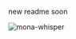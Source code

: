 new readme soon 

![mona-whisper](https://user-images.githubusercontent.com/75091300/171720051-a0cd300d-3d13-4d3b-9b7c-58db14021003.gif)
